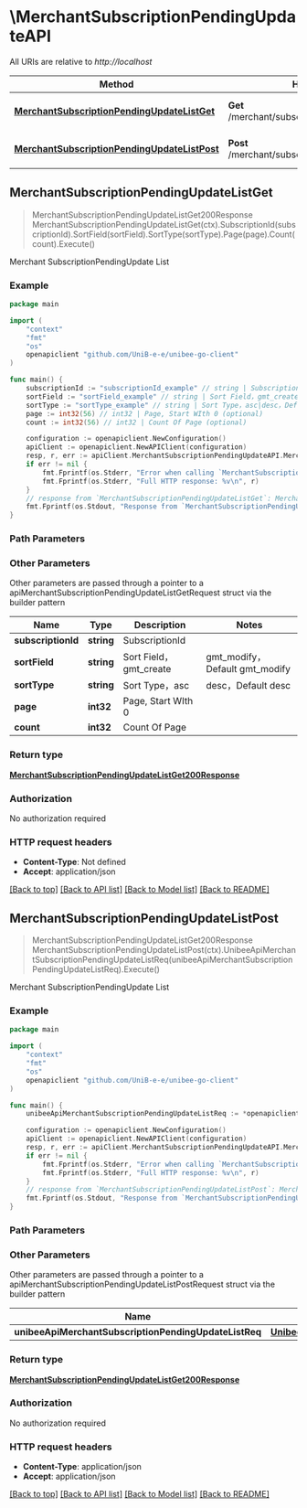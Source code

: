 # \MerchantSubscriptionPendingUpdateAPI

All URIs are relative to *http://localhost*

Method | HTTP request | Description
------------- | ------------- | -------------
[**MerchantSubscriptionPendingUpdateListGet**](MerchantSubscriptionPendingUpdateAPI.md#MerchantSubscriptionPendingUpdateListGet) | **Get** /merchant/subscription/pending_update_list | Merchant SubscriptionPendingUpdate List
[**MerchantSubscriptionPendingUpdateListPost**](MerchantSubscriptionPendingUpdateAPI.md#MerchantSubscriptionPendingUpdateListPost) | **Post** /merchant/subscription/pending_update_list | Merchant SubscriptionPendingUpdate List



## MerchantSubscriptionPendingUpdateListGet

> MerchantSubscriptionPendingUpdateListGet200Response MerchantSubscriptionPendingUpdateListGet(ctx).SubscriptionId(subscriptionId).SortField(sortField).SortType(sortType).Page(page).Count(count).Execute()

Merchant SubscriptionPendingUpdate List

### Example

```go
package main

import (
	"context"
	"fmt"
	"os"
	openapiclient "github.com/UniB-e-e/unibee-go-client"
)

func main() {
	subscriptionId := "subscriptionId_example" // string | SubscriptionId
	sortField := "sortField_example" // string | Sort Field，gmt_create|gmt_modify，Default gmt_modify (optional)
	sortType := "sortType_example" // string | Sort Type，asc|desc，Default desc (optional)
	page := int32(56) // int32 | Page, Start WIth 0 (optional)
	count := int32(56) // int32 | Count Of Page (optional)

	configuration := openapiclient.NewConfiguration()
	apiClient := openapiclient.NewAPIClient(configuration)
	resp, r, err := apiClient.MerchantSubscriptionPendingUpdateAPI.MerchantSubscriptionPendingUpdateListGet(context.Background()).SubscriptionId(subscriptionId).SortField(sortField).SortType(sortType).Page(page).Count(count).Execute()
	if err != nil {
		fmt.Fprintf(os.Stderr, "Error when calling `MerchantSubscriptionPendingUpdateAPI.MerchantSubscriptionPendingUpdateListGet``: %v\n", err)
		fmt.Fprintf(os.Stderr, "Full HTTP response: %v\n", r)
	}
	// response from `MerchantSubscriptionPendingUpdateListGet`: MerchantSubscriptionPendingUpdateListGet200Response
	fmt.Fprintf(os.Stdout, "Response from `MerchantSubscriptionPendingUpdateAPI.MerchantSubscriptionPendingUpdateListGet`: %v\n", resp)
}
```

### Path Parameters



### Other Parameters

Other parameters are passed through a pointer to a apiMerchantSubscriptionPendingUpdateListGetRequest struct via the builder pattern


Name | Type | Description  | Notes
------------- | ------------- | ------------- | -------------
 **subscriptionId** | **string** | SubscriptionId | 
 **sortField** | **string** | Sort Field，gmt_create|gmt_modify，Default gmt_modify | 
 **sortType** | **string** | Sort Type，asc|desc，Default desc | 
 **page** | **int32** | Page, Start WIth 0 | 
 **count** | **int32** | Count Of Page | 

### Return type

[**MerchantSubscriptionPendingUpdateListGet200Response**](MerchantSubscriptionPendingUpdateListGet200Response.md)

### Authorization

No authorization required

### HTTP request headers

- **Content-Type**: Not defined
- **Accept**: application/json

[[Back to top]](#) [[Back to API list]](../README.md#documentation-for-api-endpoints)
[[Back to Model list]](../README.md#documentation-for-models)
[[Back to README]](../README.md)


## MerchantSubscriptionPendingUpdateListPost

> MerchantSubscriptionPendingUpdateListGet200Response MerchantSubscriptionPendingUpdateListPost(ctx).UnibeeApiMerchantSubscriptionPendingUpdateListReq(unibeeApiMerchantSubscriptionPendingUpdateListReq).Execute()

Merchant SubscriptionPendingUpdate List

### Example

```go
package main

import (
	"context"
	"fmt"
	"os"
	openapiclient "github.com/UniB-e-e/unibee-go-client"
)

func main() {
	unibeeApiMerchantSubscriptionPendingUpdateListReq := *openapiclient.NewUnibeeApiMerchantSubscriptionPendingUpdateListReq("SubscriptionId_example") // UnibeeApiMerchantSubscriptionPendingUpdateListReq | 

	configuration := openapiclient.NewConfiguration()
	apiClient := openapiclient.NewAPIClient(configuration)
	resp, r, err := apiClient.MerchantSubscriptionPendingUpdateAPI.MerchantSubscriptionPendingUpdateListPost(context.Background()).UnibeeApiMerchantSubscriptionPendingUpdateListReq(unibeeApiMerchantSubscriptionPendingUpdateListReq).Execute()
	if err != nil {
		fmt.Fprintf(os.Stderr, "Error when calling `MerchantSubscriptionPendingUpdateAPI.MerchantSubscriptionPendingUpdateListPost``: %v\n", err)
		fmt.Fprintf(os.Stderr, "Full HTTP response: %v\n", r)
	}
	// response from `MerchantSubscriptionPendingUpdateListPost`: MerchantSubscriptionPendingUpdateListGet200Response
	fmt.Fprintf(os.Stdout, "Response from `MerchantSubscriptionPendingUpdateAPI.MerchantSubscriptionPendingUpdateListPost`: %v\n", resp)
}
```

### Path Parameters



### Other Parameters

Other parameters are passed through a pointer to a apiMerchantSubscriptionPendingUpdateListPostRequest struct via the builder pattern


Name | Type | Description  | Notes
------------- | ------------- | ------------- | -------------
 **unibeeApiMerchantSubscriptionPendingUpdateListReq** | [**UnibeeApiMerchantSubscriptionPendingUpdateListReq**](UnibeeApiMerchantSubscriptionPendingUpdateListReq.md) |  | 

### Return type

[**MerchantSubscriptionPendingUpdateListGet200Response**](MerchantSubscriptionPendingUpdateListGet200Response.md)

### Authorization

No authorization required

### HTTP request headers

- **Content-Type**: application/json
- **Accept**: application/json

[[Back to top]](#) [[Back to API list]](../README.md#documentation-for-api-endpoints)
[[Back to Model list]](../README.md#documentation-for-models)
[[Back to README]](../README.md)


